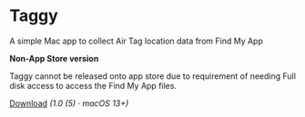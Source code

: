 # Taggy

A simple Mac app to collect Air Tag location data from Find My App

**Non-App Store version**

Taggy cannot be released onto app store due to requirement of needing Full disk access to access the Find My App files.

[Download](https://github.com/antokne/taggy/releases/download/1.0%2B5/Taggy-1.0-5.zip) *(1.0 (5) · macOS 13+)*

